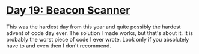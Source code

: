 # [Day 19: Beacon Scanner](https://adventofcode.com/2021/day/19)

This was the hardest day from this year and quite possibly the hardest advent
of code day ever. The solution I made works, but that's about it. It is 
probably the worst piece of code I ever wrote. Look only if you absolutely 
have to and even then I don't recommend.